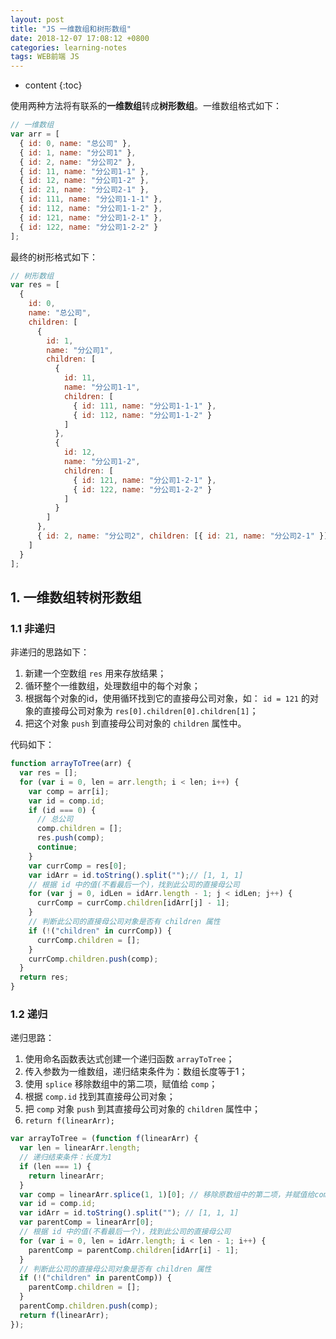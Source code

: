 ```yaml
---
layout: post
title: "JS 一维数组和树形数组"
date: 2018-12-07 17:08:12 +0800
categories: learning-notes
tags: WEB前端 JS
---
```

* content
{:toc}

使用两种方法将有联系的**一维数组**转成**树形数组**。一维数组格式如下：
```js
// 一维数组
var arr = [
  { id: 0, name: "总公司" },
  { id: 1, name: "分公司1" },
  { id: 2, name: "分公司2" },
  { id: 11, name: "分公司1-1" },
  { id: 12, name: "分公司1-2" },
  { id: 21, name: "分公司2-1" },
  { id: 111, name: "分公司1-1-1" },
  { id: 112, name: "分公司1-1-2" },
  { id: 121, name: "分公司1-2-1" },
  { id: 122, name: "分公司1-2-2" }
];
```
最终的树形格式如下：




```js
// 树形数组
var res = [
  {
    id: 0,
    name: "总公司",
    children: [
      {
        id: 1,
        name: "分公司1",
        children: [
          {
            id: 11,
            name: "分公司1-1",
            children: [
              { id: 111, name: "分公司1-1-1" },
              { id: 112, name: "分公司1-1-2" }
            ]
          },
          {
            id: 12,
            name: "分公司1-2",
            children: [
              { id: 121, name: "分公司1-2-1" },
              { id: 122, name: "分公司1-2-2" }
            ]
          }
        ]
      },
      { id: 2, name: "分公司2", children: [{ id: 21, name: "分公司2-1" }] }
    ]
  }
];
```

## 1. 一维数组转树形数组

### 1.1 非递归

非递归的思路如下：

1. 新建一个空数组 `res` 用来存放结果；
2. 循环整个一维数组，处理数组中的每个对象；
3. 根据每个对象的id，使用循环找到它的直接母公司对象，如：
  `id = 121` 的对象的直接母公司对象为 `res[0].children[0].children[1]`；
4. 把这个对象 `push` 到直接母公司对象的 `children` 属性中。

代码如下：

```js
function arrayToTree(arr) {
  var res = [];
  for (var i = 0, len = arr.length; i < len; i++) {
    var comp = arr[i];
    var id = comp.id;
    if (id === 0) {
      // 总公司
      comp.children = [];
      res.push(comp);
      continue;
    }
    var currComp = res[0];
    var idArr = id.toString().split("");// [1, 1, 1]
    // 根据 id 中的值(不看最后一个)，找到此公司的直接母公司
    for (var j = 0, idLen = idArr.length - 1; j < idLen; j++) {
      currComp = currComp.children[idArr[j] - 1];
    }
    // 判断此公司的直接母公司对象是否有 children 属性
    if (!("children" in currComp)) {
      currComp.children = [];
    }
    currComp.children.push(comp);
  }
  return res;
}
```

### 1.2 递归

递归思路：

1. 使用命名函数表达式创建一个递归函数 `arrayToTree`；
2. 传入参数为一维数组，递归结束条件为：数组长度等于1；
3. 使用 `splice` 移除数组中的第二项，赋值给 `comp`；
4. 根据 `comp.id` 找到其直接母公司对象；
5. 把 `comp` 对象 `push` 到其直接母公司对象的 `children` 属性中；
6. `return f(linearArr);`

```js
var arrayToTree = (function f(linearArr) {
  var len = linearArr.length;
  // 递归结束条件：长度为1
  if (len === 1) {
    return linearArr;
  }
  var comp = linearArr.splice(1, 1)[0]; // 移除原数组中的第二项，并赋值给comp
  var id = comp.id;
  var idArr = id.toString().split(""); // [1, 1, 1]
  var parentComp = linearArr[0];
  // 根据 id 中的值(不看最后一个)，找到此公司的直接母公司
  for (var i = 0, len = idArr.length; i < len - 1; i++) {
    parentComp = parentComp.children[idArr[i] - 1];
  }
  // 判断此公司的直接母公司对象是否有 children 属性
  if (!("children" in parentComp)) {
    parentComp.children = [];
  }
  parentComp.children.push(comp);
  return f(linearArr);
});
```